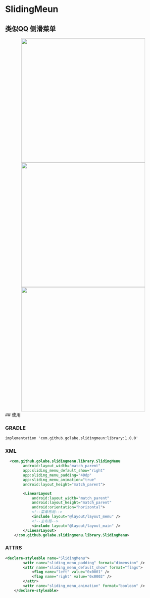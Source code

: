 # SlidingMeun
## 类似QQ 侧滑菜单

<div align="center">
<image src="https://github.com/Golabe/SlidingMeun/blob/master/gifs/a.gif?raw=true" width="400"/>
</div>
<div align="center">
<image src="https://github.com/Golabe/SlidingMeun/blob/master/gifs/b.gif?raw=true" width="400"/>
</div>
<div align="center">
<image src="https://github.com/Golabe/SlidingMeun/blob/master/gifs/c.gif?raw=true" width="400"/>
</div>
## 使用

### GRADLE 
```xml
implementation 'com.github.golabe.slidingmeun:library:1.0.0'
```
### XML
```xml
  <com.github.golabe.slidingmenu.library.SlidingMenu
        android:layout_width="match_parent"
        app:sliding_menu_default_show="right"
        app:sliding_menu_padding="40dp"
        app:sliding_menu_animation="true"
        android:layout_height="match_parent">

        <LinearLayout
            android:layout_width="match_parent"
            android:layout_height="match_parent"
            android:orientation="horizontal">
            <!--菜单布局-->
            <include layout="@layout/layout_menu" />
            <!--主布局-->
            <include layout="@layout/layout_main" />
        </LinearLayout>
    </com.github.golabe.slidingmenu.library.SlidingMenu>
```

### ATTRS
```xml
<declare-styleable name="SlidingMenu">
        <attr name="sliding_menu_padding" format="dimension" />
        <attr name="sliding_menu_default_show" format="flags">
            <flag name="left" value="0x0001" />
            <flag name="right" value="0x0002" />
        </attr>
        <attr name="sliding_menu_animation" format="boolean" />
    </declare-styleable>
```

